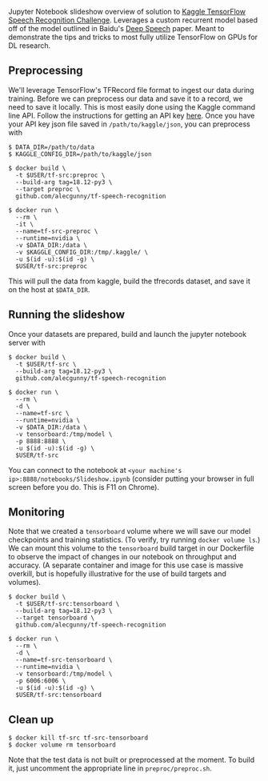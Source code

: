 Jupyter Notebook slideshow overview of solution to <a href="https://www.kaggle.com/c/tensorflow-speech-recognition-challenge">Kaggle TensorFlow Speech Recognition Challenge</a>. Leverages a custom recurrent model based off of the model outlined in Baidu's <a href="https://arxiv.org/abs/1412.5567">Deep Speech</a> paper. Meant to demonstrate the tips and tricks to most fully utilize TensorFlow on GPUs for DL research.

## Preprocessing
We'll leverage TensorFlow's TFRecord file format to ingest our data during training. Before we can preprocess our data and save it to a record, we need to save it locally. This is most easily done using the Kaggle command line API. Follow the instructions for getting an API key <a href="https://github.com/Kaggle/kaggle-api">here</a>. Once you have your API key json file saved in `/path/to/kaggle/json`, you can preprocess with
```
$ DATA_DIR=/path/to/data
$ KAGGLE_CONFIG_DIR=/path/to/kaggle/json

$ docker build \
  -t $USER/tf-src:preproc \
  --build-arg tag=18.12-py3 \
  --target preproc \
  github.com/alecgunny/tf-speech-recognition

$ docker run \
  --rm \
  -it \
  --name=tf-src-preproc \
  --runtime=nvidia \
  -v $DATA_DIR:/data \
  -v $KAGGLE_CONFIG_DIR:/tmp/.kaggle/ \
  -u $(id -u):$(id -g) \
  $USER/tf-src:preproc
```
This will pull the data from kaggle, build the tfrecords dataset, and save it on the host at `$DATA_DIR`.

## Running the slideshow
Once your datasets are prepared, build and launch the jupyter notebook server with
```
$ docker build \
  -t $USER/tf-src \
  --build-arg tag=18.12-py3 \
  github.com/alecgunny/tf-speech-recognition

$ docker run \
  --rm \
  -d \
  --name=tf-src \
  --runtime=nvidia \
  -v $DATA_DIR:/data \
  -v tensorboard:/tmp/model \
  -p 8888:8888 \
  -u $(id -u):$(id -g) \
  $USER/tf-src
```
You can connect to the notebook at `<your machine's ip>:8888/notebooks/Slideshow.ipynb` (consider putting your browser in full screen before you do. This is F11 on Chrome).

## Monitoring
Note that we created a `tensorboard` volume where we will save our model checkpoints and training statistics. (To verify, try running `docker volume ls`.) We can mount this volume to the `tensorboard` build target in our Dockerfile to observe the impact of changes in our notebook on throughput and accuracy. (A separate container and image for this use case is massive overkill, but is hopefully illustrative for the use of build targets and volumes).
```
$ docker build \
  -t $USER/tf-src:tensorboard \
  --build-arg tag=18.12-py3 \
  --target tensorboard \
  github.com/alecgunny/tf-speech-recognition

$ docker run \
  --rm \
  -d \
  --name=tf-src-tensorboard \
  --runtime=nvidia \
  -v tensorboard:/tmp/model \
  -p 6006:6006 \
  -u $(id -u):$(id -g) \
  $USER/tf-src:tensorboard
```

## Clean up
```
$ docker kill tf-src tf-src-tensorboard
$ docker volume rm tensorboard
```
Note that the test data is not built or preprocessed at the moment. To build it, just uncomment the appropriate line in `preproc/preproc.sh`.
